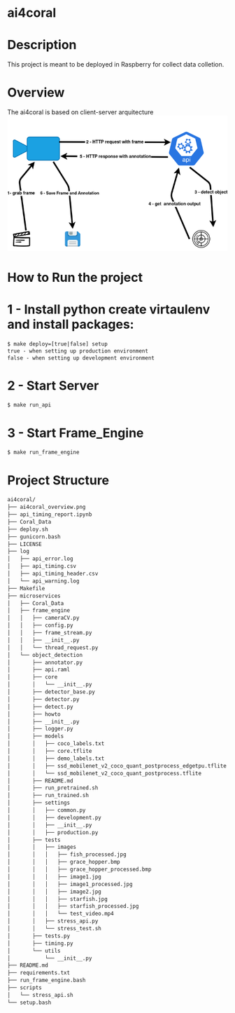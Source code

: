 # ai4coral

# Description
This project is meant to be deployed in Raspberry for collect data colletion.

# Overview
The ai4coral is based on client-server arquitecture
![Alt text](ai4coral_overview.png?raw=true "Title")

# How to Run the project

# 1 - Install python create virtaulenv and install packages: 

    $ make deploy=[true|false] setup
    true - when setting up production environment
    false - when setting up development environment 

# 2 - Start Server
    $ make run_api 

# 3 - Start Frame_Engine
    $ make run_frame_engine
    
# Project Structure
``` bash
ai4coral/
├── ai4coral_overview.png
├── api_timing_report.ipynb
├── Coral_Data
├── deploy.sh
├── gunicorn.bash
├── LICENSE
├── log
│   ├── api_error.log
│   ├── api_timing.csv
│   ├── api_timing_header.csv
│   └── api_warning.log
├── Makefile
├── microservices
│   ├── Coral_Data
│   ├── frame_engine
│   │   ├── cameraCV.py
│   │   ├── config.py
│   │   ├── frame_stream.py
│   │   ├── __init__.py
│   │   └── thread_request.py
│   └── object_detection
│       ├── annotator.py
│       ├── api.raml
│       ├── core
│       │   └── __init__.py
│       ├── detector_base.py
│       ├── detector.py
│       ├── detect.py
│       ├── howto
│       ├── __init__.py
│       ├── logger.py
│       ├── models
│       │   ├── coco_labels.txt
│       │   ├── core.tflite
│       │   ├── demo_labels.txt
│       │   ├── ssd_mobilenet_v2_coco_quant_postprocess_edgetpu.tflite
│       │   └── ssd_mobilenet_v2_coco_quant_postprocess.tflite
│       ├── README.md
│       ├── run_pretrained.sh
│       ├── run_trained.sh
│       ├── settings
│       │   ├── common.py
│       │   ├── development.py
│       │   ├── __init__.py
│       │   ├── production.py
│       ├── tests
│       │   ├── images
│       │   │   ├── fish_processed.jpg
│       │   │   ├── grace_hopper.bmp
│       │   │   ├── grace_hopper_processed.bmp
│       │   │   ├── image1.jpg
│       │   │   ├── image1_processed.jpg
│       │   │   ├── image2.jpg
│       │   │   ├── starfish.jpg
│       │   │   ├── starfish_processed.jpg
│       │   │   └── test_video.mp4
│       │   ├── stress_api.py
│       │   └── stress_test.sh
│       ├── tests.py
│       ├── timing.py
│       └── utils
│           └── __init__.py
├── README.md
├── requirements.txt
├── run_frame_engine.bash
├── scripts
│   └── stress_api.sh
└── setup.bash
```
